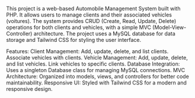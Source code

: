 This project is a web-based Automobile Management System built with PHP. It allows users to manage clients and their associated vehicles (voitures). The system provides CRUD (Create, Read, Update, Delete) operations for both clients and vehicles, with a simple MVC (Model-View-Controller) architecture. The project uses a MySQL database for data storage and Tailwind CSS for styling the user interface.

Features:
Client Management:
Add, update, delete, and list clients.
Associate vehicles with clients.
Vehicle Management:
Add, update, delete, and list vehicles.
Link vehicles to specific clients.
Database Integration:
Uses a singleton Database class for managing MySQL connections.
MVC Architecture:
Organized into models, views, and controllers for better code maintainability.
Responsive UI:
Styled with Tailwind CSS for a modern and responsive design.
